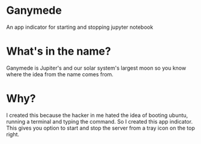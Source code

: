 # Ganymede
An app indicator for starting and stopping jupyter notebook

# What's in the name?
Ganymede is Jupiter's and our solar system's largest moon so you know where the idea from the name comes from.

# Why?
I created this because the hacker in me hated the idea of booting ubuntu, running a terminal and typing the command. So I created this app indicator. This gives you option to start and stop the server from a tray icon on the top right.

